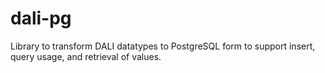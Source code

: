 # dali-pg 

Library to transform DALI datatypes to PostgreSQL form to support insert, query usage, and retrieval
of values.

